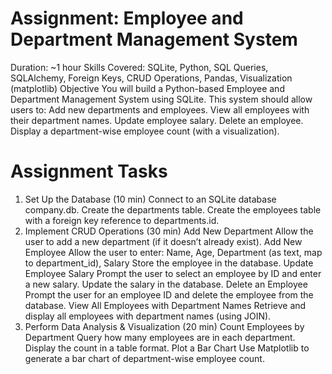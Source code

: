 # Assignment: Employee and Department Management System
Duration: ~1 hour
Skills Covered: SQLite, Python, SQL Queries, SQLAlchemy, Foreign Keys, CRUD
Operations, Pandas, Visualization (matplotlib)
Objective
You will build a Python-based Employee and Department Management System using
SQLite. This system should allow users to:
Add new departments and employees.
View all employees with their department names.
Update employee salary.
Delete an employee.
Display a department-wise employee count (with a visualization).

# Assignment Tasks
1. Set Up the Database (10 min)
Connect to an SQLite database company.db.
Create the departments table.
Create the employees table with a foreign key reference to departments.id.
2. Implement CRUD Operations (30 min)
Add New Department
Allow the user to add a new department (if it doesn’t already exist).
Add New Employee
Allow the user to enter:
Name, Age, Department (as text, map to department_id), Salary
Store the employee in the database.
Update Employee Salary
Prompt the user to select an employee by ID and enter a new salary.
Update the salary in the database.
Delete an Employee
Prompt the user for an employee ID and delete the employee from the database.
View All Employees with Department Names
Retrieve and display all employees with department names (using JOIN).
3. Perform Data Analysis & Visualization (20 min)
Count Employees by Department
Query how many employees are in each department.
Display the count in a table format.
Plot a Bar Chart
Use Matplotlib to generate a bar chart of department-wise employee count.
